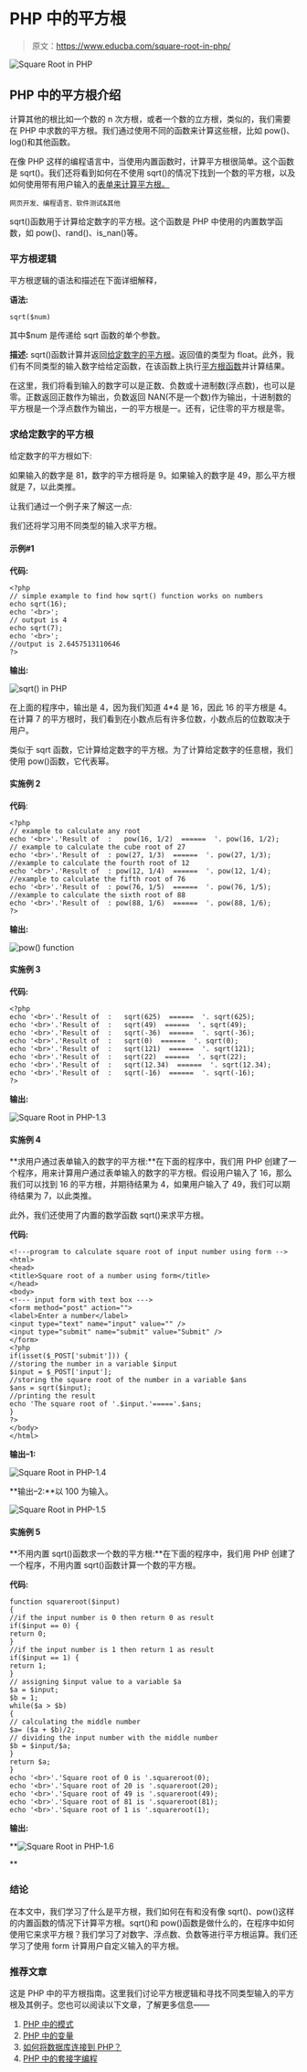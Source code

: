 # PHP 中的平方根

> 原文：<https://www.educba.com/square-root-in-php/>

![Square Root in PHP](img/df743e61b7e5cc4f5ba52986e68a431c.png)



## PHP 中的平方根介绍

计算其他的根比如一个数的 n 次方根，或者一个数的立方根，类似的，我们需要在 PHP 中求数的平方根。我们通过使用不同的函数来计算这些根，比如 pow()、log()和其他函数。

在像 PHP 这样的编程语言中，当使用内置函数时，计算平方根很简单。这个函数是 sqrt()。我们还将看到如何在不使用 sqrt()的情况下找到一个数的平方根，以及如何使用带有用户输入的[表单来计算平方根。](https://www.educba.com/java-user-input/)

<small>网页开发、编程语言、软件测试&其他</small>

sqrt()函数用于计算给定数字的平方根。这个函数是 PHP 中使用的内置数学函数，如 pow()、rand()、is_nan()等。

### 平方根逻辑

平方根逻辑的语法和描述在下面详细解释，

**语法:**

```
sqrt($num)
```

其中$num 是传递给 sqrt 函数的单个参数。

**描述:** sqrt()函数计算并返回[给定数字的平方根](https://www.educba.com/square-root-in-matlab/)。返回值的类型为 float。此外，我们有不同类型的输入数字给给定函数，在该函数上执行[平方根函数](https://www.educba.com/square-root-in-javascript/)并计算结果。

在这里，我们将看到输入的数字可以是正数、负数或十进制数(浮点数)，也可以是零。正数返回正数作为输出，负数返回 NAN(不是一个数)作为输出，十进制数的平方根是一个浮点数作为输出，一的平方根是一。还有，记住零的平方根是零。

### 求给定数字的平方根

给定数字的平方根如下:

如果输入的数字是 81，数字的平方根将是 9。如果输入的数字是 49，那么平方根就是 7，以此类推。

让我们通过一个例子来了解这一点:

我们还将学习用不同类型的输入求平方根。

#### 示例#1

**代码:**

```
<?php
// simple example to find how sqrt() function works on numbers
echo sqrt(16);
echo '<br>';
// output is 4
echo sqrt(7);
echo '<br>';
//output is 2.6457513110646
?>
```

**输出:**

![sqrt() in PHP](img/7a1d366fabdebabaebf9151ab6f5f9a9.png)



在上面的程序中，输出是 4，因为我们知道 4*4 是 16，因此 16 的平方根是 4。在计算 7 的平方根时，我们看到在小数点后有许多位数，小数点后的位数取决于用户。

类似于 sqrt 函数，它计算给定数字的平方根。为了计算给定数字的任意根，我们使用 pow()函数，它代表幂。

#### 实施例 2

**代码**:

```
<?php
// example to calculate any root
echo '<br>'.'Result of  :   pow(16, 1/2)  ======  '. pow(16, 1/2);
// example to calculate the cube root of 27
echo '<br>'.'Result of  : pow(27, 1/3)  ======  '. pow(27, 1/3);
//example to calculate the fourth root of 12
echo '<br>'.'Result of  : pow(12, 1/4)  ======  '. pow(12, 1/4);
//example to calculate the fifth root of 76
echo '<br>'.'Result of  : pow(76, 1/5)  ======  '. pow(76, 1/5);
//example to calculate the sixth root of 88
echo '<br>'.'Result of  : pow(88, 1/6)  ======  '. pow(88, 1/6);
?>
```

**输出:**

![pow() function](img/275455b9259831f23a276e37be78ff3e.png)



#### 实施例 3

**代码:**

```
<?php
echo '<br>'.'Result of  :   sqrt(625)  ======  '. sqrt(625);
echo '<br>'.'Result of  :   sqrt(49)  ======  '. sqrt(49);
echo '<br>'.'Result of  :   sqrt(-36)  ======  '. sqrt(-36);
echo '<br>'.'Result of  :   sqrt(0)  ======  '. sqrt(0);
echo '<br>'.'Result of  :   sqrt(121)  ======  '. sqrt(121);
echo '<br>'.'Result of  :   sqrt(22)  ======  '. sqrt(22);
echo '<br>'.'Result of  :   sqrt(12.34)  ======  '. sqrt(12.34);
echo '<br>'.'Result of  :   sqrt(-16)  ======  '. sqrt(-16);
?>
```

**输出:**

![Square Root in PHP-1.3](img/4c257929dfec08bfe6b9e5e51723f3a4.png)



#### 实施例 4

**求用户通过表单输入的数字的平方根:**在下面的程序中，我们用 PHP 创建了一个程序，用来计算用户通过表单输入的数字的平方根。假设用户输入了 16，那么我们可以找到 16 的平方根，并期待结果为 4，如果用户输入了 49，我们可以期待结果为 7，以此类推。

此外，我们还使用了内置的数学函数 sqrt()来求平方根。

**代码:**

```
<!---program to calculate square root of input number using form -->
<html>
<head>
<title>Square root of a number using form</title>
</head>
<body>
<!--- input form with text box --->
<form method="post" action="">
<label>Enter a number</label>
<input type="text" name="input" value="" />
<input type="submit" name="submit" value="Submit" />
</form>
<?php
if(isset($_POST['submit'])) {
//storing the number in a variable $input
$input = $_POST['input'];
//storing the square root of the number in a variable $ans
$ans = sqrt($input);
//printing the result
echo 'The square root of '.$input.'====='.$ans;
}
?>
</body>
</html>
```

**输出–1:**

![Square Root in PHP-1.4](img/33ae757c41972a6619882b78580a0596.png)



**输出–2:**以 100 为输入。

![Square Root in PHP-1.5](img/80b7335399f8e0f4f4845f81ea685d10.png)



#### 实施例 5

**不用内置 sqrt()函数求一个数的平方根:**在下面的程序中，我们用 PHP 创建了一个程序，不用内置 sqrt()函数计算一个数的平方根。

**代码:**

```
function squareroot($input)
{
//if the input number is 0 then return 0 as result
if($input == 0) {
return 0;
}
//if the input number is 1 then return 1 as result
if($input == 1) {
return 1;
}
// assigning $input value to a variable $a
$a = $input;
$b = 1;
while($a > $b)
{
// calculating the middle number
$a= ($a + $b)/2;
// dividing the input number with the middle number
$b = $input/$a;
}
return $a;
}
echo '<br>'.'Square root of 0 is '.squareroot(0);
echo '<br>'.'Square root of 20 is '.squareroot(20);
echo '<br>'.'Square root of 49 is '.squareroot(49);
echo '<br>'.'Square root of 81 is '.squareroot(81);
echo '<br>'.'Square root of 1 is '.squareroot(1);
```

**输出:**

**![Square Root in PHP-1.6](img/c1a92c4ee355eae4ec900a2e4dae48da.png)

** 

### 结论

在本文中，我们学习了什么是平方根，我们如何在有和没有像 sqrt()、pow()这样的内置函数的情况下计算平方根。sqrt()和 pow()函数是做什么的，在程序中如何使用它来求平方根？我们学习了对数字、浮点数、负数等进行平方根运算。我们还学习了使用 form 计算用户自定义输入的平方根。

### 推荐文章

这是 PHP 中的平方根指南。这里我们讨论平方根逻辑和寻找不同类型输入的平方根及其例子。您也可以阅读以下文章，了解更多信息——

1.  [PHP 中的模式](https://www.educba.com/patterns-in-php/)
2.  [PHP 中的变量](https://www.educba.com/variables-in-php/)
3.  [如何将数据库连接到 PHP？](https://www.educba.com/how-to-connect-database-to-php/)
4.  [PHP 中的套接字编程](https://www.educba.com/socket-programming-in-php/)





